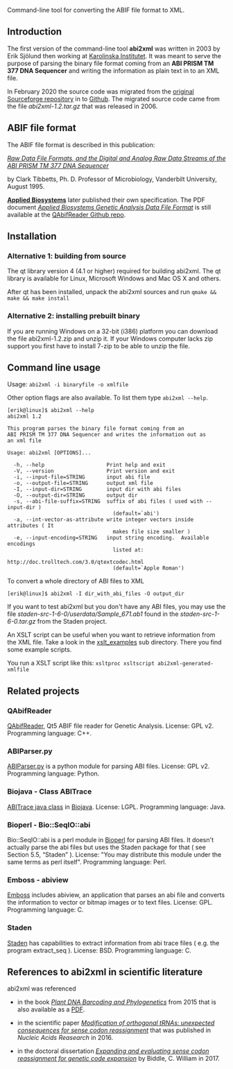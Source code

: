 Command-line tool for converting the ABIF file format to XML.

## Introduction

The first version of the command-line tool __abi2xml__ was written in 2003 by Erik Sjölund then working at [Karolinska Institutet](https://ki.se/en). It was meant to serve
the purpose of parsing the binary file format coming from an
__ABI PRISM TM 377 DNA Sequencer__ and writing the information as plain text in to an XML file.

In February 2020 the source code was migrated from the [original Sourceforge repository](https://sourceforge.net/projects/abi2xml/)
in to [Github](https://github.com/eriksjolund/abi2xml/). The migrated source code came from the file _abi2xml-1.2.tar.gz_
that was released in 2006.

## ABIF file format

The ABIF file format is described in this publication:

[_Raw Data File Formats,
and the Digital and Analog Raw Data Streams
of the ABI PRISM TM 377 DNA Sequencer_](http://www.cs.cmu.edu/afs/cs/project/genome/WWW/Papers/clark.html)

by Clark Tibbetts, Ph. D. Professor of Microbiology, Vanderbilt University, August 1995.

[__Applied Biosystems__](https://en.wikipedia.org/wiki/Applied_Biosystems) later published their own specification.
The PDF document [_Applied Biosystems Genetic Analysis Data File Format_](https://github.com/dridk/QAbifReader/blob/master/ABIF_File_Format.pdf) is still available at the [QAbifReader Github repo](https://github.com/dridk/QAbifReader/).

## Installation

### Alternative 1: building from source
The qt library version 4 (4.1 or higher) required for building abi2xml. The qt library is available for Linux, Microsoft Windows and Mac OS X and others.

After qt has been installed, unpack the abi2xml sources and run `qmake && make && make install`

### Alternative 2: installing prebuilt binary

If you are running Windows on a 32-bit (i386) platform you can download the file abi2xml-1.2.zip and unzip it. If your Windows computer lacks zip support you first have to install 7-zip to be able to unzip the file.

## Command line usage

Usage: `abi2xml -i binaryfile -o xmlfile`

Other option flags are also available. To list them type `abi2xml --help`.

```
[erik@linux]$ abi2xml --help
abi2xml 1.2

This program parses the binary file format coming from an
ABI PRISM TM 377 DNA Sequencer and writes the information out as
an xml file

Usage: abi2xml [OPTIONS]...

  -h, --help                    Print help and exit
  -V, --version                 Print version and exit
  -i, --input-file=STRING       input abi file
  -o, --output-file=STRING      output xml file
  -I, --input-dir=STRING        input dir with abi files
  -O, --output-dir=STRING       output dir
  -s, --abi-file-suffix=STRING  suffix of abi files ( used with --input-dir )
                                  (default=`abi')
  -a, --int-vector-as-attribute write integer vectors inside attributes ( It
                                  makes file size smaller )
  -e, --input-encoding=STRING   input string encoding.  Available encodings
                                  listed at:
                                  http://doc.trolltech.com/3.0/qtextcodec.html
                                  (default=`Apple Roman')
```


To convert a whole directory of ABI files to XML

```
[erik@linux]$ abi2xml -I dir_with_abi_files -O output_dir
```

If you want to test abi2xml but you don't have any ABI files, you may use the file _staden-src-1-6-0/userdata/Sample_671.ab1_ found in the _staden-src-1-6-0.tar.gz_ from the Staden project.

An XSLT script can be useful when you want to retrieve information from the XML file. 
Take a look in the [xslt_examples](xslt_examples) sub directory. There you find some example scripts.

You run a XSLT script like this:
`xsltproc xsltscript abi2xml-generated-xmlfile`

## Related projects

### QAbifReader

[QAbifReader](https://github.com/dridk/QAbifReader/), Qt5 ABIF file reader for Genetic Analysis. License: GPL v2. Programming language: C++.

### ABIParser.py

[ABIParser.py](https://www.bioinformatics.org/wiki/ABIParser.py) is a python module for parsing ABI files. License: GPL v2. Programming language: Python.

###  Biojava - Class ABITrace
[ABITrace java class](https://biojava.org/docs/api/org/biojava/nbio/core/sequence/io/ABITrace.html) in [Biojava](https://biojava.org/). License: LGPL. Programming language: Java.

### Bioperl - Bio::SeqIO::abi
Bio::SeqIO::abi is a perl module in [Bioperl](https://bioperl.org/) for parsing ABI files. It doesn't actually parse the abi files but uses the Staden package for that ( see Section 5.5, “Staden” ). License: "You may distribute this module under the same terms as perl itself". Programming language: Perl.

### Emboss - abiview
[Emboss](https://en.wikipedia.org/wiki/EMBOSS) includes abiview, an application that parses an abi file and converts the information to vector or bitmap images or to text files. License: GPL. Programming language: C.

### Staden
[Staden](https://en.wikipedia.org/wiki/Staden_Package) has capabilities to extract information from abi trace files ( e.g. the program extract_seq ). License: BSD. Programming language: C.

## References to abi2xml in scientific literature

abi2xml was referenced

* in the book
[_Plant DNA Barcoding and Phylogenetics_](https://www.amazon.com/Plant-DNA-Barcoding-Phylogenetics-Ajmal/dp/365928095X)
from  2015 that is also available as a [PDF](https://www.researchgate.net/profile/Mohammad_Ajmal_Ali/publication/310234163_Plant_DNA_Barcoding_and_Molecular_Phylogeny/links/582a649d08ae138f1bf34c2c/Plant-DNA-Barcoding-and-Molecular-Phylogeny.pdf).

* in the scientific paper [_Modification of orthogonal tRNAs: unexpected consequences for sense codon reassignment_](https://academic.oup.com/nar/article/44/21/10042/2290919) that was published
in _Nucleic Acids Reasearch_ in 2016.

* in the doctoral dissertation [_Expanding and evaluating sense codon reassignment for genetic code expansion_](https://hdl.handle.net/10217/183902) by Biddle, C. William in 2017.
